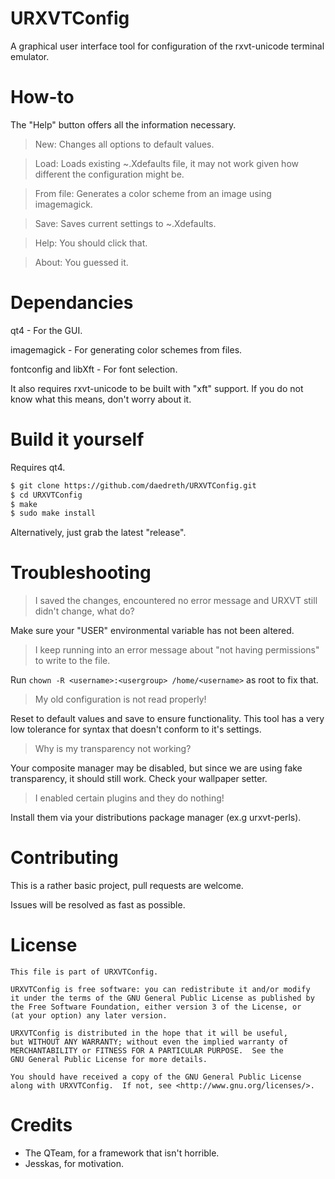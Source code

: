# URXVTConfig
A graphical user interface tool for configuration of the rxvt-unicode terminal emulator.


# How-to
The "Help" button offers all the information necessary.

> New: Changes all options to default values.

> Load: Loads existing ~.Xdefaults file, it may not work given how different the configuration might be.

> From file: Generates a color scheme from an image using imagemagick.

> Save: Saves current settings to ~.Xdefaults.

> Help: You should click that.

> About: You guessed it.


# Dependancies
qt4 - For the GUI.

imagemagick - For generating color schemes from files.

fontconfig and libXft - For font selection.

It also requires rxvt-unicode to be built with "xft" support.
If you do not know what this means, don't worry about it.

# Build it yourself
Requires qt4.

  ~~~ sh
  $ git clone https://github.com/daedreth/URXVTConfig.git
  $ cd URXVTConfig
  $ make
  $ sudo make install
  ~~~

Alternatively, just grab the latest "release".


# Troubleshooting
> I saved the changes, encountered no error message and URXVT still didn't change, what do?

Make sure your "USER" environmental variable has not been altered.

> I keep running into an error message about "not having permissions" to write to the file.

Run `chown -R <username>:<usergroup> /home/<username>` as root to fix that.

> My old configuration is not read properly!

Reset to default values and save to ensure functionality. This tool has a very low tolerance for syntax that doesn't conform to it's settings.

> Why is my transparency not working?

Your composite manager may be disabled, but since we are using fake transparency, it should still work. Check your wallpaper setter.

> I enabled certain plugins and they do nothing!

Install them via your distributions package manager (ex.g urxvt-perls).


# Contributing
This is a rather basic project, pull requests are welcome.

Issues will be resolved as fast as possible.


# License
    This file is part of URXVTConfig.

    URXVTConfig is free software: you can redistribute it and/or modify
    it under the terms of the GNU General Public License as published by
    the Free Software Foundation, either version 3 of the License, or
    (at your option) any later version.

    URXVTConfig is distributed in the hope that it will be useful,
    but WITHOUT ANY WARRANTY; without even the implied warranty of
    MERCHANTABILITY or FITNESS FOR A PARTICULAR PURPOSE.  See the
    GNU General Public License for more details.

    You should have received a copy of the GNU General Public License
    along with URXVTConfig.  If not, see <http://www.gnu.org/licenses/>.


# Credits
- The QTeam, for a framework that isn't horrible.
- Jesskas, for motivation.
